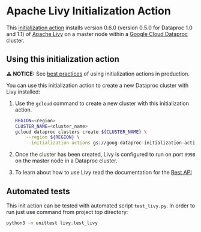 # Apache Livy Initialization Action

This [initialization action](https://cloud.google.com/dataproc/init-actions)
installs version 0.6.0 (version 0.5.0 for Dataproc 1.0 and 1.1) of
[Apache Livy](https://livy.incubator.apache.org/) on a master node within a
[Google Cloud Dataproc](https://cloud.google.com/dataproc) cluster.

## Using this initialization action

**:warning: NOTICE:** See [best practices](/README.md#how-initialization-actions-are-used) of using initialization actions in production.

You can use this initialization action to create a new Dataproc cluster with
Livy installed:

1.  Use the `gcloud` command to create a new cluster with this initialization
    action.

    ```bash
    REGION=<region>
    CLUSTER_NAME=<cluster_name>
    gcloud dataproc clusters create ${CLUSTER_NAME} \
        --region ${REGION} \
        --initialization-actions gs://goog-dataproc-initialization-actions-${REGION}/livy/livy.sh
    ```

1.  Once the cluster has been created, Livy is configured to run on port `8998`
    on the master node in a Dataproc cluster.

1.  To learn about how to use Livy read the documentation for the
    [Rest API](https://livy.incubator.apache.org/docs/latest/rest-api.html)

## Automated tests

This init action can be tested with automated script `test_livy.py`. In order to
run just use command from project top directory:

```bash
python3 -m unittest livy.test_livy
```

